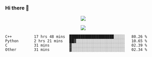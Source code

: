 ### Hi there 👋

<!--
**SuuTTT/SuuTTT** is a ✨ _special_ ✨ repository because its `README.md` (this file) appears on your GitHub profile.

Here are some ideas to get you started:

- 🔭 I’m currently working on ...
- 🌱 I’m currently learning ...
- 👯 I’m looking to collaborate on ...
- 🤔 I’m looking for help with ...
- 💬 Ask me about ...
- 📫 How to reach me: ...
- 😄 Pronouns: ...
- ⚡ Fun fact: ...
-->

<div align='center'>
    <p align='center'>
        <img src='https://github-readme-stats.vercel.app/api?line_height=27&username=SuuTTT&show_icons=true&theme=solarized-light'/>
    </p>
</div>    
<div align='center'>  
    <p align='center'>
        <img src='https://github-readme-stats.vercel.app/api/wakatime?username=SuuTTT&theme=solarized-light'/>
    </p>
    
</div>  

<!--START_SECTION:waka-->

```text
C++          17 hrs 48 mins  ████████████████████░░░░░   80.26 %
Python       2 hrs 21 mins   ██▓░░░░░░░░░░░░░░░░░░░░░░   10.65 %
C            31 mins         ▓░░░░░░░░░░░░░░░░░░░░░░░░   02.39 %
Other        31 mins         ▓░░░░░░░░░░░░░░░░░░░░░░░░   02.34 %
```

<!--END_SECTION:waka-->
